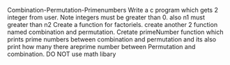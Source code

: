 Combination-Permutation-Primenumbers
Write a c program which gets 2 integer from  user. Note integers must be greater than 0. also n1 must greater than n2 Create a function for factoriels.
 create another 2 function named combination and permutation. Cretate  primeNumber function which prints prime numbers between combination and permutation 
 and its also print how many there areprime number between Permutation and combination. DO NOT use math libary 
